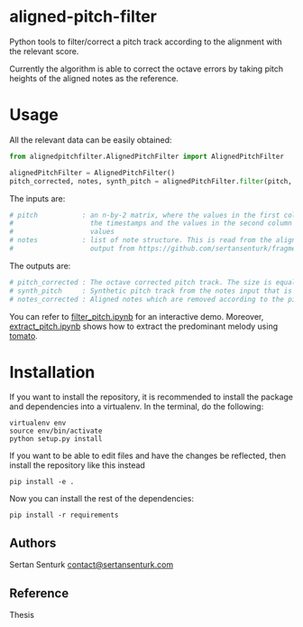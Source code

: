 # aligned-pitch-filter

Python tools to filter/correct a pitch track according to the alignment with the relevant score.

Currently the algorithm is able to correct the octave errors by taking pitch heights of the aligned notes as the reference.

Usage
=======
All the relevant data can be easily obtained:

```python
from alignedpitchfilter.AlignedPitchFilter import AlignedPitchFilter

alignedPitchFilter = AlignedPitchFilter()
pitch_corrected, notes, synth_pitch = alignedPitchFilter.filter(pitch, notes)
```

The inputs are:
```python
# pitch 		  :	an n-by-2 matrix, where the values in the first column are 
#					the timestamps and the values in the second column are frequency 
#					values
# notes			  :	list of note structure. This is read from the alignedNotes.json 
#					output from https://github.com/sertansenturk/fragmentLinker repository 
```

The outputs are:
```python
# pitch_corrected :	The octave corrected pitch track. The size is equal to the size of pitch
# synth_pitch	  :	Synthetic pitch track from the notes input that is used for octave correction
# notes_corrected : Aligned notes which are removed according to the pitch filtering (e.g. notes with zero duration)
```

You can refer to [filter_pitch.ipynb](https://github.com/sertansenturk/alignedpitchfilter/blob/master/filter_pitch.ipynb) for an interactive demo. Moreover, [extract_pitch.ipynb](https://github.com/sertansenturk/alignedpitchfilter/blob/master/extract_pitch.ipynb) shows how to extract the predominant melody using [tomato](https://github.com/sertansenturk/tomato/tree/master/tomato).

Installation
============

If you want to install the repository, it is recommended to install the package and dependencies into a virtualenv. In the terminal, do the following:

    virtualenv env
    source env/bin/activate
    python setup.py install

If you want to be able to edit files and have the changes be reflected, then
install the repository like this instead

    pip install -e .

Now you can install the rest of the dependencies:

    pip install -r requirements

Authors
-------
Sertan Senturk
contact@sertansenturk.com

Reference
-------
Thesis
